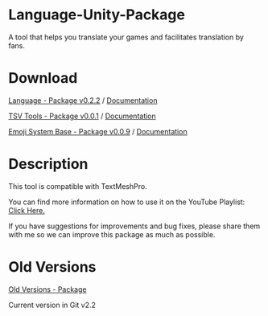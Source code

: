 # Language-Unity-Package
A tool that helps you translate your games and facilitates translation by fans.

# Download

[Language - Package v0.2.2](https://drive.google.com/file/d/1492Hkw-wSECHuKEzXsNbgxIg_canR1Lf/view?usp=drive_link)
 / 
[Documentation](https://drive.google.com/file/d/1oas7sV0IV65BTNm5El5d6h1mPGkhhUIF/view?usp=drive_link)

[TSV Tools - Package v0.0.1](https://drive.google.com/file/d/1PfgLIkTFUNRhYUL1hrFf-UJgjBBhC2wM/view?usp=drive_link)
 / 
[Documentation](https://drive.google.com/file/d/1hkaIAk-_OBwixfD78X8z1PQeEBrf2I6j/view?usp=drive_link)

[Emoji System Base - Package v0.0.9](https://drive.google.com/file/d/1nIbG_9yqEJ6fgS_aSjWGLSb_tb79CNG4/view?usp=drive_link)
 / 
[Documentation](https://drive.google.com/file/d/1m8JrL0z9J7q8AQ5fmfILIpeZtSGBXnOi/view?usp=sharing)

# Description

This tool is compatible with TextMeshPro. 

You can find more information on how to use it on the YouTube Playlist: [Click Here.](https://www.youtube.com/playlist?list=PL5hnfx09yM4JkAyxrZWaFjhO3NMWxP_1F)

If you have suggestions for improvements and bug fixes, please share them with me so we can improve this package as much as possible.

# Old Versions
[Old Versions - Package](https://drive.google.com/drive/folders/1btxBK7_OI_U6zOee_tYZ26kVlsOkkKCR?usp=sharing)

Current version in Git v2.2